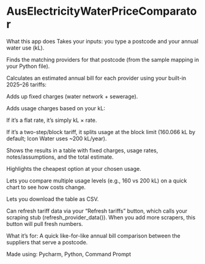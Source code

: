 # AusElectricityWaterPriceComparator
What this app does
Takes your inputs: you type a postcode and your annual water use (kL).

Finds the matching providers for that postcode (from the sample mapping in your Python file).

Calculates an estimated annual bill for each provider using your built-in 2025–26 tariffs:

Adds up fixed charges (water network + sewerage).

Adds usage charges based on your kL:

If it’s a flat rate, it’s simply kL × rate.

If it’s a two-step/block tariff, it splits usage at the block limit (160.066 kL by default; Icon Water uses ~200 kL/year).

Shows the results in a table with fixed charges, usage rates, notes/assumptions, and the total estimate.

Highlights the cheapest option at your chosen usage.

Lets you compare multiple usage levels (e.g., 160 vs 200 kL) on a quick chart to see how costs change.

Lets you download the table as CSV.

Can refresh tariff data via your “Refresh tariffs” button, which calls your scraping stub (refresh_provider_data()). When you add more scrapers, this button will pull fresh numbers.

What it’s for:
A quick like-for-like annual bill comparison between the suppliers that serve a postcode.

Made using:
Pycharm, Python, Command Prompt

